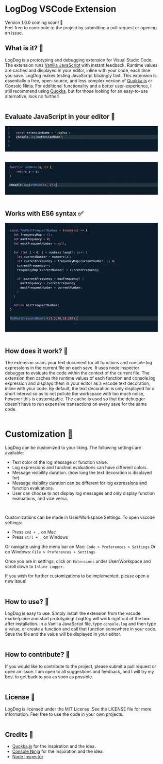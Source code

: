 # LogDog VSCode Extension

Version 1.0.0 coming soon! 🚀<br>
Feel free to contribute to the project by submitting a pull request or opening an issue.

## What is it? 🔎

LogDog is a prototyping and debugging extension for Visual Studio Code. The extension runs [Vanilla JavaScript](https://www.javatpoint.com/what-is-vanilla-javascript) with instant feedback. Runtime values are cached and displayed in your editor, inline with your code, each time you save. LogDog makes testing JavaScript blazingly fast. This extension is essentially a free, open-source, and less complex version of [Quokka.js](https://marketplace.visualstudio.com/items?itemName=WallabyJs.quokka-vscode) or [Console Ninja](https://marketplace.visualstudio.com/items?itemName=WallabyJs.console-ninja). For additional functionality and a better user-experience, I still recommend using [Quokka](https://marketplace.visualstudio.com/items?itemName=WallabyJs.quokka-vscode), but for those looking for an easy-to-use alternative, look no further! <br>
<br>

## Evaluate JavaScript in your editor 🧮

![logStrings](https://github.com/NickMezacapa/logdog-vscode/blob/main/assets/logStr.gif)
<br>
<br>

![addNums](https://github.com/NickMezacapa/logdog-vscode/blob/main/assets/addNums.gif)
<br>
<br>

## Works with ES6 syntax ✅

![es6Function](https://github.com/NickMezacapa/logdog-vscode/blob/main/assets/funcES6.gif)
<br>
<br>

## How does it work? 🤔

The extension scans your text document for all functions and console.log expressions in the current file on each save. It uses node inspector debugger to evaluate the code within the context of the current file. The extension then caches the runtime values of each function and console.log expression and displays them in your editor as a vscode text decoration, inline with your code. By default, the text decoration is only displayed for a short interval so as to not pollute the workspace with too much noise, however this is customizable. The cache is used so that the debugger doesn't have to run expensive transactions on every save for the same code. <br>
<br>

# Customization 🎨

LogDog can be customized to your liking. The following settings are available:
- Text color of the log message or function value.
- Log expressions and function evaluations can have different colors.
- Message visibility duration. (how long the text decoration is displayed for)
- Message visibility duration can be different for log expressions and function evaluations.
- User can choose to not display log messages and only display function evaluations, and vice versa.<br>
<br>

Customizations can be made in User/Workspace Settings. To open vscode settings:

- Press `cmd + ,` on Mac
- Press `ctrl + ,` on Windows

Or navigate using the menu bar on Mac:
`Code > Preferences > Settings`
Or on Windows:
`File > Preferences > Settings`

Once you are in settings, click on `Extensions` under User/Workspace and scroll down to `Inline Logger`.

If you wish for further customizations to be implemented, please open a new issue!<br>
<br>

## How to use? 📖

LogDog is easy to use. Simply install the extension from the vscode marketplace and start prototyping! LogDog will work right out of the box after installation. In a Vanilla JavaScript file, type `console.log` and then type a value, or create a function and call that function somewhere in your code. Save the file and the value will be displayed in your editor. <br>
<br>

## How to contribute? 🤝

If you would like to contribute to the project, please submit a pull request or open an issue. I am open to all suggestions and feedback, and I will try my best to get back to you as soon as possible. <br>
<br>

## License 📜
LogDog is licensed under the MIT License. See the LICENSE file for more information. Feel free to use the code in your own projects. <br>
<br>

## Credits 🙏
- [Quokka.js](https://marketplace.visualstudio.com/items?itemName=WallabyJs.quokka-vscode) for the inspiration and the idea.
- [Console Ninja](https://marketplace.visualstudio.com/items?itemName=WallabyJs.console-ninja) for the inspiration and the idea.
- [Node Inspector](https://github.com/node-inspector/node-inspector)
